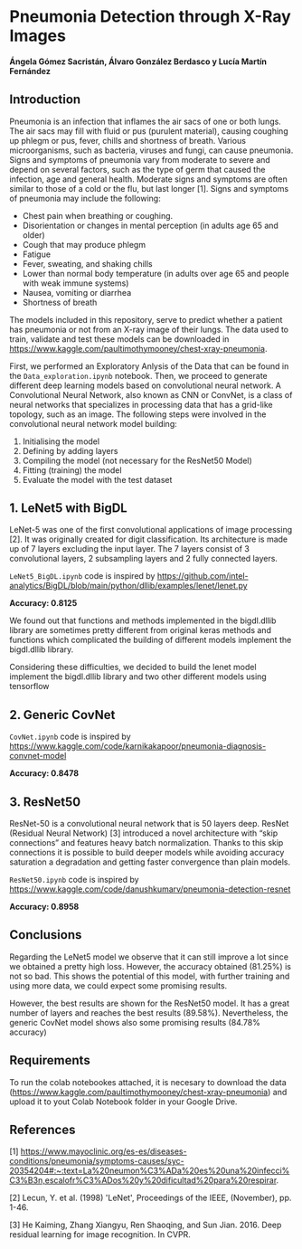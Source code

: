 # Pneumonia Detection through X-Ray Images

#### Ángela Gómez Sacristán, Álvaro González Berdasco y Lucía Martín Fernández

## Introduction

Pneumonia is an infection that inflames the air sacs of one or both lungs. The air sacs may fill with fluid or pus (purulent material), causing coughing up phlegm or pus, fever, chills and shortness of breath. Various microorganisms, such as bacteria, viruses and fungi, can cause pneumonia.
Signs and symptoms of pneumonia vary from moderate to severe and depend on several factors, such as the type of germ that caused the infection, age and general health. Moderate signs and symptoms are often similar to those of a cold or the flu, but last longer [1].
Signs and symptoms of pneumonia may include the following:

- Chest pain when breathing or coughing.
- Disorientation or changes in mental perception (in adults age 65 and older)
- Cough that may produce phlegm
- Fatigue
- Fever, sweating, and shaking chills
- Lower than normal body temperature (in adults over age 65 and people with weak immune systems)
- Nausea, vomiting or diarrhea
- Shortness of breath

The models included in this repository, serve to predict whether a patient has pneumonia or not from an X-ray image of their lungs. The data used to train, validate and test these models can be downloaded in https://www.kaggle.com/paultimothymooney/chest-xray-pneumonia. 

First, we performed an Exploratory Anlysis of the Data that can be found in the `Data_exploration.ipynb` notebook. Then, we proceed to generate different deep learning models based on convolutional neural network. A Convolutional Neural Network, also known as CNN or ConvNet, is a class of neural networks that specializes in processing data that has a grid-like topology, such as an image. The following steps were involved in the convolutional neural network model building:

1. Initialising the model
2. Defining by adding layers
3. Compiling the model (not necessary for the ResNet50 Model)
4. Fitting (training) the model 
5. Evaluate the model with the test dataset


## 1. LeNet5 with BigDL

LeNet-5 was one of the first convolutional applications of image processing [2]. It was originally created for digit classification. Its architecture is made up of 7 layers excluding the input layer. The 7 layers consist of 3 convolutional layers, 2 subsampling layers and 2 fully connected layers. 

`LeNet5_BigDL.ipynb` code is inspired by https://github.com/intel-analytics/BigDL/blob/main/python/dllib/examples/lenet/lenet.py

**Accuracy: 0.8125**

We found out that functions and methods implemented in the bigdl.dllib library are sometimes pretty different from original keras methods and functions which complicated the building of different models implement the bigdl.dllib library.

Considering these difficulties, we decided to build the lenet model implement the bigdl.dllib library and two other different models using tensorflow


## 2. Generic CovNet

`CovNet.ipynb` code is inspired by https://www.kaggle.com/code/karnikakapoor/pneumonia-diagnosis-convnet-model

**Accuracy: 0.8478**


## 3. ResNet50

ResNet-50 is a convolutional neural network that is 50 layers deep. ResNet (Residual Neural Network) [3] introduced a novel architecture with “skip connections” and features heavy batch normalization. Thanks to this skip connections it is possible to build deeper models while avoiding accuracy saturation a degradation and getting faster convergence than plain models.

`ResNet50.ipynb` code is inspired by https://www.kaggle.com/code/danushkumarv/pneumonia-detection-resnet

**Accuracy: 0.8958**


## Conclusions

Regarding the LeNet5 model we observe that it can still improve a lot since we obtained a pretty high loss. However, the accuracy obtained (81.25%) is not so bad. This shows the potential of this model, with further training and using more data, we could expect some promising results. 

However, the best results are shown for the ResNet50 model. It has a great number of layers and reaches the best results (89.58%). Nevertheless, the generic CovNet model shows also some promising results (84.78% accuracy) 


## Requirements

To run the colab notebookes attached, it is necesary to download the data (https://www.kaggle.com/paultimothymooney/chest-xray-pneumonia) and upload it to yout Colab Notebook folder in your Google Drive. 

## References

[1] https://www.mayoclinic.org/es-es/diseases-conditions/pneumonia/symptoms-causes/syc-20354204#:~:text=La%20neumon%C3%ADa%20es%20una%20infecci%C3%B3n,escalofr%C3%ADos%20y%20dificultad%20para%20respirar.

[2] Lecun, Y. et al. (1998) 'LeNet', Proceedings of the IEEE, (November), pp. 1-46.

[3] He Kaiming, Zhang Xiangyu, Ren Shaoqing, and Sun Jian. 2016. Deep residual learning for image recognition. In CVPR.
